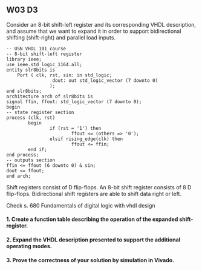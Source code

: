 ## W03 D3

Consider an 8-bit shift-left register and its corresponding VHDL description, and assume that we want to expand it in order to support bidirectional shifting (shift-right) and parallel load inputs.


```
-- USN VHDL 101 course
-- 8-bit shift-left register
library ieee;
use ieee.std_logic_1164.all;
entity slr8bits is
    Port ( clk, rst, sin: in std_logic;
                 dout: out std_logic_vector (7 downto 0)
                );
end slr8bits;
architecture arch of slr8bits is
signal ffin, ffout: std_logic_vector (7 downto 0);
begin
-- state register section
process (clk, rst)
        begin
                if (rst = '1') then
                        ffout <= (others => '0');
                elsif rising_edge(clk) then
                        ffout <= ffin;
        end if;
end process;
-- outputs section
ffin <= ffout (6 downto 0) & sin;
dout <= ffout;
end arch;
```


Shift registers consist of D flip-flops. An 8-bit shift register consists of 8 D flip-flops. Bidirectional shift registers are able to shift data right or left.

Check s. 680 Fundamentals of digital logic with vhdl design


#### 1.	Create a function table describing the operation of the expanded shift-register.
#### 2.	Expand the VHDL description presented to support the additional operating modes.
#### 3.	Prove the correctness of your solution by simulation in Vivado.

